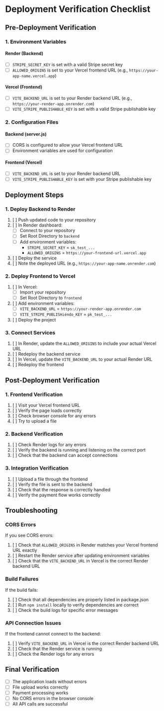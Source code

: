 # Deployment Verification Checklist

## Pre-Deployment Verification

### 1. Environment Variables

#### Render (Backend)
- [ ] `STRIPE_SECRET_KEY` is set with a valid Stripe secret key
- [ ] `ALLOWED_ORIGINS` is set to your Vercel frontend URL (e.g., `https://your-app-name.vercel.app`)

#### Vercel (Frontend) 
- [ ] `VITE_BACKEND_URL` is set to your Render backend URL (e.g., `https://your-render-app.onrender.com`)
- [ ] `VITE_STRIPE_PUBLISHABLE_KEY` is set with a valid Stripe publishable key

### 2. Configuration Files

#### Backend (server.js)
- [ ] CORS is configured to allow your Vercel frontend URL
- [ ] Environment variables are used for configuration

#### Frontend (Vercel)
- [ ] `VITE_BACKEND_URL` is set to your Render backend URL
- [ ] `VITE_STRIPE_PUBLISHABLE_KEY` is set with your Stripe publishable key

## Deployment Steps

### 1. Deploy Backend to Render

1. [ ] Push updated code to your repository
2. [ ] In Render dashboard:
   - [ ] Connect to your repository
   - [ ] Set Root Directory to `backend`
   - [ ] Add environment variables:
      - `STRIPE_SECRET_KEY` = `sk_test_...`
      - `ALLOWED_ORIGINS` = `https://your-frontend-url.vercel.app`
3. [ ] Deploy the service
4. [ ] Note the deployed URL (e.g., `https://your-app-name.onrender.com`)

### 2. Deploy Frontend to Vercel

1. [ ] In Vercel:
   - [ ] Import your repository
   - [ ] Set Root Directory to `frontend`
2. [ ] Add environment variables:
   - [ ] `VITE_BACKEND_URL` = `https://your-render-app.onrender.com`
   - [ ] `VITE_STRIPE_PUBLISHiéndo_KEY` = `pk_test_...`
3. [ ] Deploy the project

### 3. Connect Services

1. [ ] In Render, update the `ALLOWED_ORIGINS` to include your actual Vercel URL
2. [ ] Redeploy the backend service
3. [ ] In Vercel, update the `VITE_BACKEND_URL` to your actual Render URL
4. [ ] Redeploy the frontend

## Post-Deployment Verification

### 1. Frontend Verification

1. [ ] Visit your Vercel frontend URL
2. [ ] Verify the page loads correctly
3. [ ] Check browser console for any errors
4. [ ] Try to upload a file

### 2. Backend Verification

1. [ ] Check Render logs for any errors
2. [ ] Verify the backend is running and listening on the correct port
3. [ ] Check that the backend can accept connections

### 3. Integration Verification

1. [ ] Upload a file through the frontend
2. [ ] Verify the file is sent to the backend
3. [ ] Check that the response is correctly handled
4. [ ] Verify the payment flow works correctly

## Troubleshooting

### CORS Errors

If you see CORS errors:

1. [ ] Check that `ALLOWED_ORIGINS` in Render matches your Vercel frontend URL exactly
2. [ ] Restart the Render service after updating environment variables
3. [ ] Check that the `VITE_BACKEND_URL` in Vercel is the correct Render backend URL

### Build Failures

If the build fails:

1. [ ] Check that all dependencies are properly listed in package.json
2. [ ] Run `npm install` locally to verify dependencies are correct
3. [ ] Check the build logs for specific error messages

### API Connection Issues

If the frontend cannot connect to the backend:

1. [ ] Verify `VITE_BACKEND_URL` in Vercel is the correct Render backend URL
2. [ ] Check that the Render service is running
3. [ ] Check the Render logs for any errors

## Final Verification

- [ ] The application loads without errors
- [ ] File upload works correctly
- [ ] Payment processing works
- [ ] No CORS errors in the browser console
- [ ] All API calls are successful
